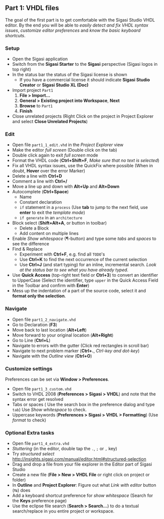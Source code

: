 ## Part 1: VHDL files

The goal of the first part is to get comfortable with the Sigasi Studio VHDL editor. By the end you will be able to _easily detect and fix VHDL syntax issues_, _customize editor preferences_ and _know the basic keyboard shortcuts_.

### Setup
* Open the Sigasi application
* Switch from the **Sigasi Starter** to the **Sigasi** perspective (Sigasi logos in top right)
* In the status bar the status of the Sigasi license is shown
  * If you have a commercial license it should indicate **Sigasi Studio Creator** or **Sigasi Studio XL (Doc)**
* Import project `Part1`
  1. **File > Import...**
  2. **General > Existing project into Workspace**, **Next**
  3. **Browse** to `Part1`
  5. **Finish**
* Close unrelated projects (Right Click on the project in Project Explorer and select **Close Unrelated Projects**)

### Edit

* Open file `part1_1_edit.vhd` in the _Project Explorer_ view
* Make the editor _full screen_ (Double click on the tab)
* Double click again to exit _full screen_ mode
* Format the VHDL code (**Ctrl+Shift+F**, _Make sure that no text is selected_)
* Fix all VHDL syntax issues, use the QuickFix where possible (When in doubt, **Hover** over the error Marker)
* Delete a line with **Ctrl+D**
* Comment a line with **Ctrl+/**
* Move a line up and down with **Alt+Up** and **Alt+Down**
* Autocomplete (**Ctrl+Space**)
    * Name
    * Constant declaration
    * `if` statement in a `process` (Use **tab** to jump to the next field, use **enter** to exit the _template mode_)
    * `if generate` in an `architecture`  
* Block select (**Shift+Alt+A**, or button in toolbar)
    * Delete a Block
    * Add content on multiple lines 
* Enable _Show whitespace_ (¶-button) and type some _tabs_ and _spaces_ to see the difference
* Find & Replace  
    * Experiment with **Ctrl+F**, e.g. find all `TODO`'s
    * Use **Ctrl+K** to find the next occurrence of the current selection
    * Use **Ctrl+J** (and start typing) for an inline, incremental search. _Look at the status bar to see what you have already typed_.
* Use **Quick Access** (top-right text field or **Ctrl+3**) to convert an identifier to UpperCase (Select the identifier, type `upper` in the Quick Access Field in the Toolbar and confirm with **Enter**)
* Mess up the indentation of a part of the source code, select it and **format only the selection**.

### Navigate

* Open file `part1_2_navigate.vhd`
* Go to Declaration  (**F3**)
* Move back to last location (**Alt+Left**)
* Move forward to your original location (**Alt+Right**)
* Go to Line  (**Ctrl+L**)
* Navigate to errors with the gutter (Click red rectangles in scroll bar)
* Navigate to next problem marker (**Ctrl+.**, *Ctrl-key and dot-key*)
* Navigate with the *Outline view* (**Ctrl+O**)

### Customize settings

Preferences can be set via **Window > Preferences**.

* Open file `part1_3_custom.vhd`
* Switch to VHDL 2008 (**Preferences > Sigasi > VHDL**) and note that the syntax error get resolved
* Tabs or spaces ( Use the search box in the preference dialog and type `tab`) Use _Show whitespace_ to check.
* Uppercase keywords (**Preferences > Sigasi > VHDL > Formatting**) (Use _format_ to check)

### Optional Extra tasks

* Open file `part1_4_extra.vhd`
* *Stuttering* (in the editor, double tap the `.`, `;` or `,` key)
* Try *structured select* <http://insights.sigasi.com/manual/editor.html#structured-selection>
* Drag and drop a file from your file explorer in the Editor part of Sigasi Studio
* Create a new file  (**File > New > VHDL File** or right click on project or folder)
* In **Outline** and **Project Explorer**: Figure out what *Link with editor* button (⇆) does
* Add a keyboard shortcut preference for _show whitespace_ (Search for the **Keys** preference page)
* Use the eclipse file search (**Search > Search...**) to do a textual search/replace in you entire project or workspace.


